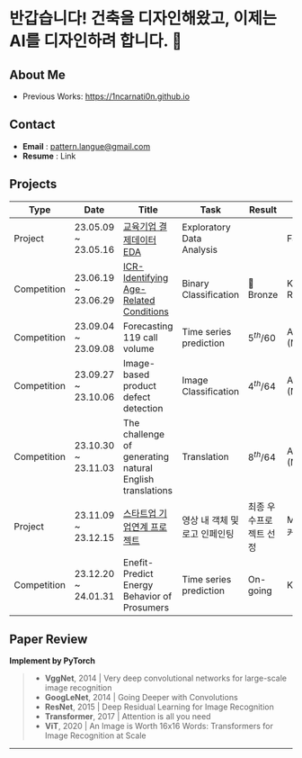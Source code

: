 # 반갑습니다! 건축을 디자인해왔고, 이제는 AI를 디자인하려 합니다. 👋

<!--
**1ncarnati0n/1ncarnati0n** is a ✨ _special_ ✨ repository because its `README.md` (this file) appears on your GitHub profile.

Here are some ideas to get you started:

- 🔭 I’m currently working on ...
- 🌱 I’m currently learning ...
- 👯 I’m looking to collaborate on ...
- 🤔 I’m looking for help with ...
- 💬 Ask me about ...
- 📫 How to reach me: ...
- 😄 Pronouns: ...
- ⚡ Fun fact: ...
-->

## About Me
 - Previous Works: https://1ncarnati0n.github.io

## Contact
 - **Email** : pattern.langue@gmail.com
 - **Resume** : Link


## Projects
|Type|Date|Title|Task|Result|Host|
|-|-|-|-|-|-|
|  Project  |23.05.09 ~ 23.05.16|[교육기업 결제데이터 EDA](https://github.com/YearDream9jo/EDA_Project)|Exploratory Data Analysis||FastCampus| 
|Competition|23.06.19 ~ 23.06.29|[ICR-Identifying Age-Related Conditions](https://www.kaggle.com/wjeanvyun/competitions?tab=completed)|Binary Classification|🥉Bronze|Kaggle (InVitro Cell Research)|
|Competition|23.09.04 ~ 23.09.08|Forecasting 119 call volume|Time series prediction|$5^{th}/60$|AI CONNECT (Mind's&Company)|
|Competition|23.09.27 ~ 23.10.06|Image-based product defect detection|Image Classification|$4^{th}/64$|AI CONNECT (Mind's&Company)|
|Competition|23.10.30 ~ 23.11.03|The challenge of generating natural English translations|Translation|$8^{th}/64$|AI CONNECT (Mind's&Company)|
|  Project  |23.11.09 ~ 23.12.15|[스타트업 기업연계 프로젝트](https://github.com/1ncarnati0n/inpaintingVideo)|영상 내 객체 및 로고 인페인팅|최종 우수프로젝트 선정|Mind's&Company, 커넥트브릭|
|Competition|23.12.20 ~ 24.01.31|Enefit-Predict Energy Behavior of Prosumers|Time series prediction|On-going|Kaggle|

## Paper Review
**Implement by PyTorch**
>- **VggNet**, 2014 | Very deep convolutional networks for large-scale image recognition
>- **GoogLeNet**, 2014 | Going Deeper with Convolutions
>- **ResNet**, 2015 | Deep Residual Learning for Image Recognition
>- **Transformer**, 2017 | Attention is all you need
>- **ViT**, 2020 | An Image is Worth 16x16 Words: Transformers for Image Recognition at Scale


---
